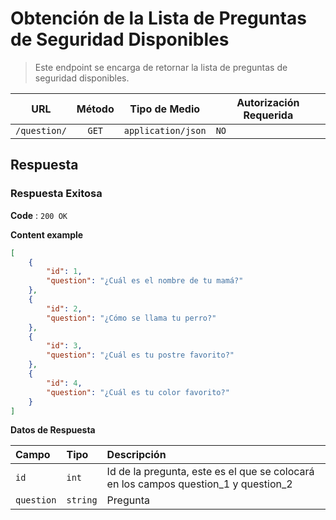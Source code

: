 # Obtención de la Lista de Preguntas de Seguridad Disponibles

> Este endpoint se encarga de retornar la lista de preguntas de seguridad disponibles.

|     URL      | Método |   Tipo de Medio    | Autorización Requerida |
| :----------: | :----: | :----------------: | ---------------------- |
| `/question/` | `GET`  | `application/json` | `NO`                   |

## Respuesta

### Respuesta Exitosa

**Code** : `200 OK`

**Content example**

```json
[
	{
		"id": 1,
		"question": "¿Cuál es el nombre de tu mamá?"
	},
	{
		"id": 2,
		"question": "¿Cómo se llama tu perro?"
	},
	{
		"id": 3,
		"question": "¿Cuál es tu postre favorito?"
	},
	{
		"id": 4,
		"question": "¿Cuál es tu color favorito?"
	}
]
```

**Datos de Respuesta**

| Campo      | Tipo     | Descripción                                                                         |
| :--------- | :------- | :---------------------------------------------------------------------------------- |
| `id`       | `int`    | Id de la pregunta, este es el que se colocará en los campos question_1 y question_2 |
| `question` | `string` | Pregunta                                                                            |
